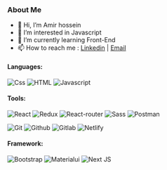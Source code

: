### About Me
- 👋 Hi, I’m Amir hossein
- 👀 I’m interested in Javascript
- 🌱 I’m currently learning Front-End
- 📫 How to reach me : [Linkedin](https://www.linkedin.com/in/amir-hossein-agha-alikhani-060a88217) | [Email](mailto:alikhani.dev@gmail.com)

#### **Languages**:

![Css](https://img.shields.io/badge/css3-%231572B6.svg?style=for-the-badge&logo=css3&logoColor=white)
![HTML](https://img.shields.io/badge/html5-%23E34F26.svg?style=for-the-badge&logo=html5&logoColor=white)
![Javascript](https://img.shields.io/badge/javascript-%23323330.svg?style=for-the-badge&logo=javascript&logoColor=%23F7DF1E)

#### **Tools**:
![React](https://img.shields.io/badge/react-%2320232a.svg?style=for-the-badge&logo=react&logoColor=%2361DAFB)
![Redux](https://img.shields.io/badge/redux-%23593d88.svg?style=for-the-badge&logo=redux&logoColor=white)
![React-router](https://img.shields.io/badge/React_Router-CA4245?style=for-the-badge&logo=react-router&logoColor=white)
![Sass](https://img.shields.io/badge/-Sass-%23CC6699?logo=sass&logoColor=FFFFFF&style=for-the-badge)
![Postman](https://img.shields.io/badge/Postman-FF6C37?style=for-the-badge&logo=Postman&logoColor=white)

![Git](https://img.shields.io/badge/git-%23F05033.svg?style=for-the-badge&logo=git&logoColor=white)
![Github](https://img.shields.io/badge/-GitHub-%23181717?logo=github&logoColor=FFFFFF&style=for-the-badge)
![Gitlab](https://img.shields.io/badge/-GitLab-%23FCA121?logo=gitlab&logoColor=FFFFFF&style=for-the-badge)
![Netlify](https://img.shields.io/badge/netlify-%23000000.svg?style=for-the-badge&logo=netlify&logoColor=#00C7B7)

#### **Framework**:
![Bootstrap](https://img.shields.io/badge/-Bootstrap-%237952B3?logo=bootstrap&logoColor=FFFFFF&style=for-the-badge)
![Materialui](https://img.shields.io/badge/-Material%20UI-%230081CB?logo=materialui&logoColor=FFFFFF&style=for-the-badge)
![Next JS](https://img.shields.io/badge/Next-black?style=for-the-badge&logo=next.js&logoColor=white)
